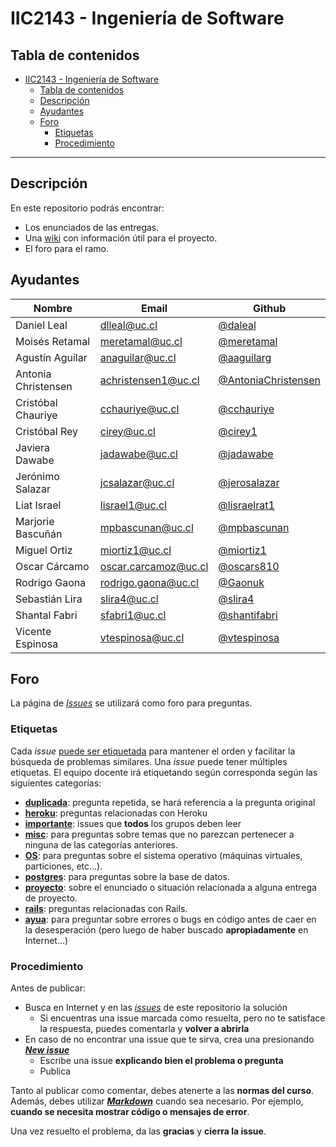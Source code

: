 # IIC2143 - Ingeniería de Software

## Tabla de contenidos

- [IIC2143 - Ingeniería de Software](#iic2143---ingeniería-de-software)
  - [Tabla de contenidos](#tabla-de-contenidos)
  - [Descripción](#descripción)
  - [Ayudantes](#ayudantes)
  - [Foro](#foro)
    - [Etiquetas](#etiquetas)
    - [Procedimiento](#procedimiento)

---

## Descripción

En este repositorio podrás encontrar:

* Los enunciados de las entregas.
* Una [wiki](https://github.com/iic2143-2020-2/syllabus/wiki) con información útil para el proyecto.
* El foro para el ramo.

## Ayudantes
Nombre               | Email           | Github
-------------------- | ---------------- | ----------------
Daniel Leal | dlleal@uc.cl | [@daleal](https://github.com/daleal)
Moisés Retamal | meretamal@uc.cl | [@meretamal](https://github.com/meretamal)
Agustín Aguilar | anaguilar@uc.cl | [@aaguilarg](https://github.com/aaguilarg)
Antonia Christensen | achristensen1@uc.cl | [@AntoniaChristensen](https://github.com/AntoniaChristensen)
Cristóbal Chauriye | cchauriye@uc.cl | [@cchauriye](https://github.com/cchauriye)
Cristóbal Rey | cirey@uc.cl | [@cirey1](https://github.com/cirey1)
Javiera Dawabe | jadawabe@uc.cl | [@jadawabe](https://github.com/jadawabe)
Jerónimo Salazar | jcsalazar@uc.cl | [@jerosalazar](https://github.com/jerosalazar)
Liat Israel | lisrael1@uc.cl | [@lisraelrat1](https://github.com/lisraelrat1)
Marjorie Bascuñán | mpbascunan@uc.cl | [@mpbascunan](https://github.com/mpbascunan)
Miguel Ortiz | miortiz1@uc.cl | [@miortiz1](https://github.com/miortiz1)
Oscar Cárcamo | oscar.carcamoz@uc.cl | [@oscars810](https://github.com/oscars810)
Rodrigo Gaona | rodrigo.gaona@uc.cl | [@Gaonuk](https://github.com/Gaonuk)
Sebastián Lira | slira4@uc.cl | [@slira4](https://github.com/slira4)
Shantal Fabri | sfabri1@uc.cl | [@shantifabri](https://github.com/shantifabri)
Vicente Espinosa | vtespinosa@uc.cl | [@vtespinosa](https://github.com/vtespinosa)

## Foro

La página de [_Issues_](https://github.com/iic2143-2020-2/syllabus/issues) se utilizará como foro para preguntas.

### Etiquetas

Cada _issue_ [puede ser etiquetada](https://help.github.com/en/github/managing-your-work-on-github/applying-labels-to-issues-and-pull-requests) para mantener el orden y facilitar la búsqueda de problemas similares. Una _issue_ puede tener múltiples etiquetas. El equipo docente irá etiquetando según corresponda según las siguientes categorías:

* **[duplicada](https://github.com/iic2143-2020-2/syllabus/labels/duplicada)**: pregunta repetida, se hará referencia a la pregunta original
* **[heroku](https://github.com/iic2143-2020-2/syllabus/labels/heroku)**: preguntas relacionadas con Heroku
* **[importante](https://github.com/iic2143-2020-2/syllabus/labels/importante)**: issues que **todos** los grupos deben leer
* **[misc](https://github.com/iic2143-2020-2/syllabus/labels/misc)**: para preguntas sobre temas que no parezcan pertenecer a ninguna de las categorías anteriores.
* **[OS](https://github.com/iic2143-2020-2/syllabus/labels/OS)**: para preguntas sobre el sistema operativo (máquinas virtuales, particiones, etc...).
* **[postgres](https://github.com/iic2143-2020-2/syllabus/labels/postgres)**: para preguntas sobre la base de datos.
* **[proyecto](https://github.com/iic2143-2020-2/syllabus/labels/proyecto)**: sobre el enunciado o situación relacionada a alguna entrega de proyecto.
* **[rails](https://github.com/iic2143-2020-2/syllabus/labels/rails)**: preguntas relacionadas con Rails.
* **[ayua](https://github.com/iic2143-2020-2/syllabus/labels/ayua)**: para preguntar sobre errores o bugs en código antes de caer en la desesperación (pero luego de haber buscado **apropiadamente** en Internet...)

### Procedimiento

Antes de publicar:
* Busca en Internet y en las [_issues_](https://github.com/iic2143-2020-2/syllabus/issues) de este repositorio la solución
  * Si encuentras una issue marcada como resuelta, pero no te satisface la respuesta, puedes comentarla y **volver a abrirla**
* En caso de no encontrar una issue que te sirva, crea una presionando **[_New issue_](https://github.com/iic2143-2020-2/syllabus/issues/new)**
  * Escribe una issue **explicando bien el problema o pregunta**
  * Publica

Tanto al publicar como comentar, debes atenerte a las **normas del curso**. Además, debes utilizar **[_Markdown_](https://github.com/adam-p/markdown-here/wiki/Markdown-Cheatsheet#code)** cuando sea necesario. Por ejemplo, **cuando se necesita mostrar código o mensajes de error**.

Una vez resuelto el problema, da las **gracias** y **cierra la issue**.
